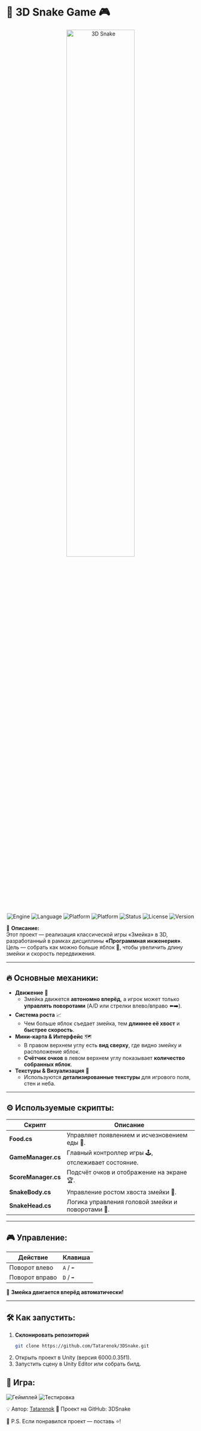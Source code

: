 # 🐍 3D Snake Game 🎮  
<p align="center">
  <img src="README_assets/preview.png" alt="3D Snake" width="60%">
</p>

<p align="center">
   <img src="https://img.shields.io/badge/Engine-Unity-black?logo=unity" alt="Engine">
   <img src="https://img.shields.io/badge/Language-C%23-purple?logo=csharp" alt="Language">
   <img src="https://img.shields.io/badge/Platform-WebGL-blue?logo=google-chrome" alt="Platform">
   <img src="https://img.shields.io/badge/Platform-Windows%20|%20Mac%20|%20Linux-green?logo=windows" alt="Platform">
   <img src="https://img.shields.io/badge/Status-In%20Development-orange?logo=github" alt="Status">
   <img src="https://img.shields.io/badge/License-MIT-red?logo=open-source-initiative" alt="License">
   <img src="https://img.shields.io/badge/Version-1.0-brightgreen" alt="Version">
</p>


📌 **Описание:**  
Этот проект — реализация классической игры «Змейка» в 3D, разработанный в рамках дисциплины **«Программная инженерия»**.  
Цель — собрать как можно больше яблок 🍏, чтобы увеличить длину змейки и скорость передвижения.

---

## 🔥 Основные механики:

- **Движение** 🚀  
  - Змейка движется **автономно вперёд**, а игрок может только **управлять поворотами** (A/D или стрелки влево/вправо ⬅️➡️).
- **Система роста** 📈  
  - Чем больше яблок съедает змейка, тем **длиннее её хвост** и **быстрее скорость**.
- **Мини-карта & Интерфейс** 🗺️  
  - В правом верхнем углу есть **вид сверху**, где видно змейку и расположение яблок.
  - **Счётчик очков** в левом верхнем углу показывает **количество собранных яблок**.
- **Текстуры & Визуализация** 🎨  
  - Используются **детализированные текстуры** для игрового поля, стен и неба.

---

## ⚙️ Используемые скрипты:

| Скрипт            | Описание |
|------------------|-------------------------------------------------|
| **Food.cs**      | Управляет появлением и исчезновением еды 🍏. |
| **GameManager.cs** | Главный контроллер игры 🕹️, отслеживает состояние. |
| **ScoreManager.cs** | Подсчёт очков и отображение на экране 🏆. |
| **SnakeBody.cs**   | Управление ростом хвоста змейки 🐍. |
| **SnakeHead.cs**   | Логика управления головой змейки и поворотами 🔄. |

---

## 🎮 Управление:

| Действие        | Клавиша |
|---------------|----------|
| Поворот влево  | `A` / `⬅️` |
| Поворот вправо | `D` / `➡️` |

🚀 **Змейка двигается вперёд автоматически!**  

---

## 🛠️ Как запустить:

1. **Склонировать репозиторий**  
   ```sh
   git clone https://github.com/Tatarenok/3DSnake.git
   ```
2. Открыть проект в Unity (версия 6000.0.35f1).
3. Запустить сцену в Unity Editor или собрать билд.

## 📸 Игра:

![Геймплей](README_assets/vid1.gif)
![Тестировка](README_assets/gameplay2.gif)

💡 Автор: [Tatarenok](https://github.com/Tatarenok)
📌 Проект на GitHub: 3DSnake

📢 P.S. Если понравился проект — поставь ⭐️!
